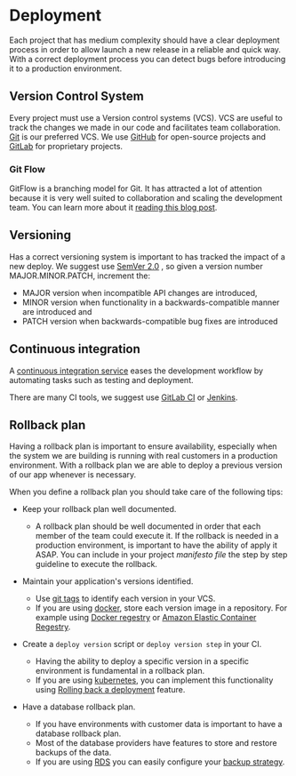 # Deployment

Each project that has medium complexity should have a clear deployment
process in order to allow launch a new release in a reliable and quick
way. With a correct deployment process you can detect bugs before
introducing it to a production environment.

## Version Control System

Every project must use a Version control systems (VCS). VCS are useful
to track the changes we made in our code and facilitates team
collaboration. [Git](https://git-scm.com) is our preferred VCS. We use
[GitHub](https://github.com) for open-source projects and
[GitLab](https://gitlab.com) for proprietary projects.

### Git Flow

GitFlow is a branching model for Git. It has attracted a lot
of attention because it is very well suited to collaboration
and scaling the development team.
You can learn more about it [reading this blog post](https://nvie.com/posts/a-successful-git-branching-model/).

## Versioning

Has a correct versioning system is important to has tracked the impact
of a new deploy. We suggest use [SemVer 2.0](http://semver.org/) , so
given a version number MAJOR.MINOR.PATCH, increment the:

- MAJOR version when incompatible API changes are introduced,
- MINOR version when functionality in a backwards-compatible manner
  are introduced and
- PATCH version when backwards-compatible bug fixes are introduced

## Continuous integration

A [continuous integration service](https://en.wikipedia.org/wiki/Continuous_integration) eases the
development workflow by automating tasks such as testing and deployment.

There are many CI tools, we suggest use [GitLab CI](https://about.gitlab.com/features/gitlab-ci-cd/)
or [Jenkins](https://jenkins.io).

## Rollback plan

Having a rollback plan is important to ensure availability, especially when the system we are building
is running with real customers in a production environment. With a rollback plan we are able to deploy
a previous version of our app whenever is necessary.

When you define a rollback plan you should take care of the following tips:

- Keep your rollback plan well documented.
  - A rollback plan should be well documented in order that each member of the team could execute it.
    If the rollback is needed in a production environment, is important to have the ability of apply
    it ASAP.
    You can include in your project *manifesto file* the step by step guideline to execute the rollback.

- Maintain your application's versions identified.
  - Use [git tags](https://git-scm.com/book/en/v2/Git-Basics-Tagging) to identify each version in your
    VCS.
  - If you are using [docker](https://www.docker.com/), store each version image in a repository. For
    example using [Docker regestry](https://docs.docker.com/registry/) or
    [Amazon Elastic Container Regestry](https://aws.amazon.com/ecr/).

- Create a `deploy version` script or `deploy version step` in your CI.
  - Having the ability to deploy a specific version in a specific environment is fundamental in a rollback
    plan.
  - If you are using [kubernetes](https://kubernetes.io/), you can implement this functionality using
    [Rolling back a deployment](https://kubernetes.io/docs/concepts/workloads/controllers/deployment/#rolling-back-a-deployment)
    feature.

- Have a database rollback plan.
  - If you have environments with customer data is important to have a database rollback plan.
  - Most of the database providers have features to store and restore backups of the data.
  - If you are using [RDS](https://aws.amazon.com/rds/) you can easily configure your
    [backup strategy](https://docs.aws.amazon.com/AmazonRDS/latest/UserGuide/USER_WorkingWithAutomatedBackups.html).